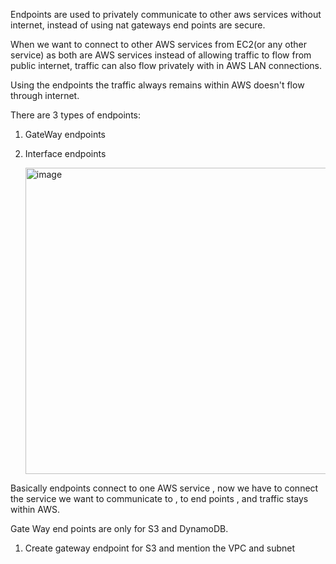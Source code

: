 Endpoints are used  to privately communicate to other aws services without internet, instead of using nat gateways end points are secure.

When we want to connect to other AWS services from EC2(or any other service) as both are AWS services instead of allowing traffic to flow from public internet, traffic can also flow privately with in AWS LAN connections. 

Using the endpoints the traffic always remains within AWS doesn't flow through internet.

There are 3 types of endpoints:

1. GateWay endpoints

2. Interface endpoints

   <img width="490" alt="image" src="https://github.com/KORLA2/AWS-SERVICES/assets/96729391/836dd027-539c-464e-8a3d-36961f76c97d">


Basically endpoints connect to  one AWS service , now we have to connect  the service we want to communicate  to , to end points , and traffic stays within AWS.

Gate Way end points are only for S3 and DynamoDB.

1. Create gateway endpoint for S3 and mention the VPC and subnet

